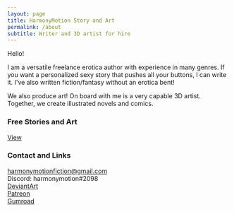 ```yaml
---
layout: page
title: HarmonyMotion Story and Art
permalink: /about
subtitle: Writer and 3D artist for hire
---
```

Hello!

I am a versatile freelance erotica author with experience in many genres. If you want a personalized sexy story that pushes all your buttons, I can write it. I've also written fiction/fantasy without an erotica bent!

We also produce art! On board with me is a very capable 3D artist. Together, we create illustrated novels and comics.

### Free Stories and Art
[View](/content.md)

### Contact and Links
harmonymotionfiction@gmail.com  
Discord: harmonymotion#2098  
[DeviantArt](https://www.deviantart.com/harmonymotion)  
[Patreon](https://www.patreon.com/harmonymotion)  
[Gumroad](https://harmonymotion.gumroad.com)  
